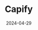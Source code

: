 ---  
layout: startup_page  
title: "Capify"  
id: "capify.co.uk"  
permalink: "/capifycapify.co.uk04292024/"  
website: "https://capify.co.uk/"  
funding_round: "Debt"  
funding_amount: "£100M"  
investors: "Pollen Street Capital"  
about: "Capify is an alternative finance company that provides working capital to small and medium-sized enterprises (SMEs) in the UK and Australia. The company helps SMEs access funding to sustain or grow their businesses, particularly those struggling to obtain traditional bank loans. Capify utilizes a technology platform to streamline the lending process, providing quicker decisions for brokers and businesses."  
markets: "Fintech, Financial Services"  
hq: "Altrincham, Greater Manchester, United Kingdom"  
founded_year: "2002"  
linkedin: "https://uk.linkedin.com/company/capify-uk"  
twitter: ""  
instagram: ""  
facebook: ""  
crunchbase: ""  
pitchbook: "https://pitchbook.com/profiles/company/82235-62"  

date_display: "29-Apr-2024"  
date: "2024-04-29"

# SEO Optimization  
meta_title: "Capify - Debt Funding (£100M)"  
meta_description: "Capify, Capify is an alternative finance company that provides working capital to small and medium-sized enterprises (SMEs) in the UK and Australia. The compa..."  
meta_keywords: "Capify, Fintech, Financial Services, Debt funding"  
canonical_url: "https://startup.projectstartups.com/capifycapify.co.uk04292024/"  
---